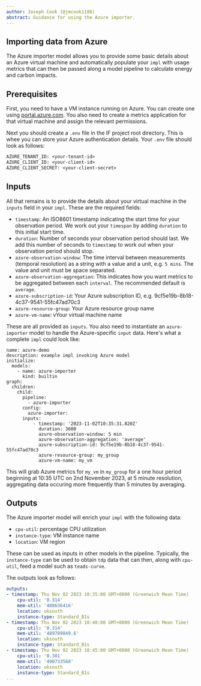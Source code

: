 ```yaml
---
author: Joseph Cook (@jmcook1186)
abstract: Guidance for using the Azure importer.
---
```


## Importing data from Azure

The Azure importer model allows you to provide some basic details about an Azure virtual machine and automatically populate your `impl` with usage metrics that can then be passed along a model pipeline to calculate energy and carbon impacts.


## Prerequisites

First, you need to have a VM instance running on Azure. You can create one using [portal.azure.com](https://portal.azure.com). You also need to create a metrics application for that virtual machine and assign the relevant permissions.

Next you should create a `.env` file in the IF project root directory. This is whee you can store your Azure authentication details. Your `.env` file should look as follows:

```txt
AZURE_TENANT_ID: <your-tenant-id>
AZURE_CLIENT_ID: <your-client-id> 
AZURE_CLIENT_SECRET: <your-client-secret>
```

## Inputs

All that remains is to provide the details about your virtual machine in the `inputs` field in your `impl`.
These are the required fields:

- `timestamp`: An ISO8601 timestamp indicating the start time for your observation period. We work out your `timespan` by adding `duration` to this initial start time.
- `duration`: Number of seconds your observation period should last. We add this number of seconds to `timestamp` to work out when your observation period should stop.
- `azure-observation-window`: The time interval between measurements (temporal resolution) as a string with a value and a unit, e.g. `5 mins`. The value and unit must be space separated. 
- `azure-observation-aggregation`: This indicates how you want metrics to be aggregated between each `interval`. The recommended default is `average`.
- `azure-subscription-id`: Your Azure subscription ID, e.g. 9cf5e19b-8b18-4c37-9541-55fc47ad70c3
- `azure-resource-group`: Your Azure resource group name
- `azure-vm-name`: vYour virtual machine name

These are all provided as `inputs`. You also need to instantiate an `azure-importer` model to handle the Azure-specific `input` data. Here's what a complete `impl` could look like:

```
name: azure-demo
description: example impl invoking Azure model
initialize:
  models:
    - name: azure-importer
      kind: builtin
graph:
  children:
    child:
      pipeline:
        - azure-importer
      config:
        azure-importer:
      inputs:
          - timestamp: '2023-11-02T10:35:31.820Z'
            duration: 3600
            azure-observation-window: 5 min  
            azure-observation-aggregation: 'average'
            azure-subscription-id: 9cf5e19b-8b18-4c37-9541-55fc47ad70c3
            azure-resource-group: my_group
            azure-vm-name: my_vm
```

This will grab Azure metrics for `my_vm` in `my_group` for a one hour period beginning at 10:35 UTC on 2nd November 2023, at 5 minute resolution, aggregating data occuring more frequently than 5 minutes by averaging. 


## Outputs

The Azure importer model will enrich your `impl` with the following data:

- `cpu-util`: percentage CPU utilization
- `instance-type`: VM instance name
- `location`: VM region

These can be used as inputs in other models in the pipeline. Typically, the `instance-type` can be used to obtain `tdp` data that can then, along with `cpu-util`, feed a model such as `teads-curve`. 

The outputs look as follows:

```yaml
outputs:
- timestamp: Thu Nov 02 2023 10:35:00 GMT+0000 (Greenwich Mean Time)
    cpu-util: '0.314'
    mem-util: '488636416'
    location: uksouth
    instance-type: Standard_B1s
- timestamp: Thu Nov 02 2023 10:40:00 GMT+0000 (Greenwich Mean Time)
    cpu-util: '0.314'
    mem-util: '489789849.6'
    location: uksouth
    instance-type: Standard_B1s
- timestamp: Thu Nov 02 2023 10:45:00 GMT+0000 (Greenwich Mean Time)
    cpu-util: '0.301'
    mem-util: '490733568'
    location: uksouth
    instance-type: Standard_B1s
...
```